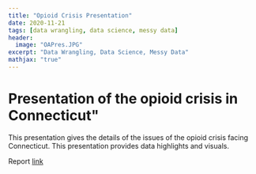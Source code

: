```yaml
---
title: "Opioid Crisis Presentation"
date: 2020-11-21
tags: [data wrangling, data science, messy data]
header:
  image: "OAPres.JPG"
excerpt: "Data Wrangling, Data Science, Messy Data"
mathjax: "true"
---
```


# Presentation of the opioid crisis in Connecticut"

This presentation gives the details of the issues of the opioid crisis facing Connecticut.  This presentation provides data highlights and visuals.



Report [link](https://github.com/cbradway72/cbradway72.github.io/blob/master/Final%20Paper%20DSC%20630%20(1).pdf)

